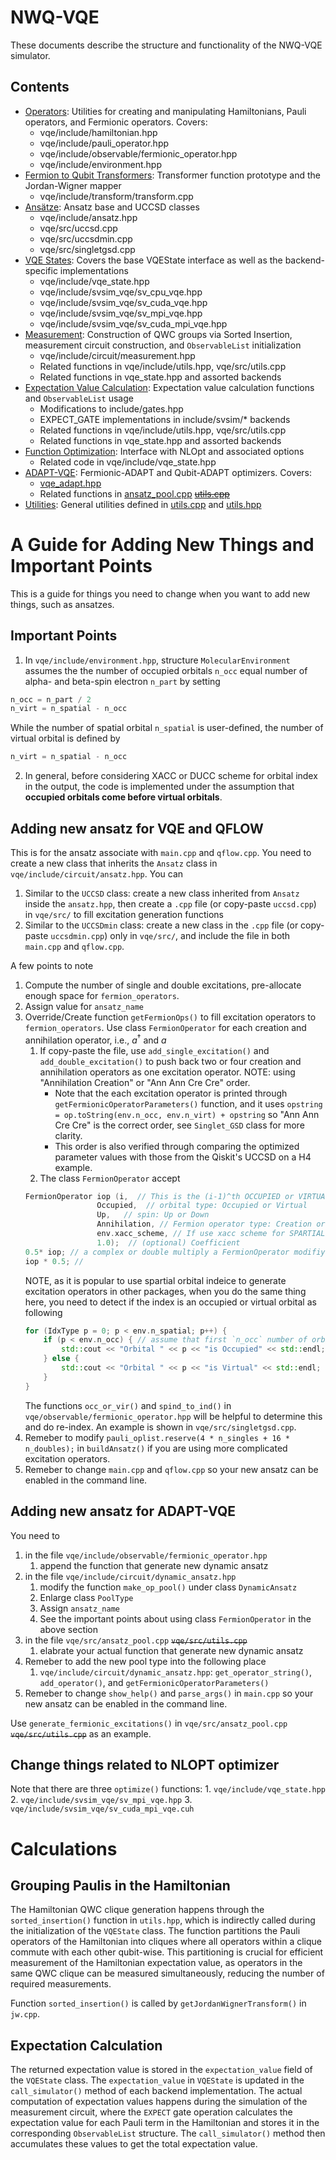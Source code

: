 # NWQ-VQE
These documents describe the structure and functionality of the NWQ-VQE simulator. 

## Contents
- [Operators](components/operators.md): Utilities for creating and manipulating Hamiltonians, Pauli operators, and Fermionic operators. Covers:
  - vqe/include/hamiltonian.hpp
  - vqe/include/pauli_operator.hpp
  - vqe/include/observable/fermionic_operator.hpp
  - vqe/include/environment.hpp
- [Fermion to Qubit Transformers](components/transformers.md): Transformer function prototype and the Jordan-Wigner mapper
  - vqe/include/transform/transform.cpp
- [Ansätze](components/circuits.md): Ansatz base and UCCSD classes
  - vqe/include/ansatz.hpp
  - vqe/src/uccsd.cpp
  - vqe/src/uccsdmin.cpp
  - vqe/src/singletgsd.cpp
- [VQE States](components/vqe_states.md): Covers the base VQEState interface as well as the backend-specific implementations
  - vqe/include/vqe_state.hpp
  - vqe/include/svsim_vqe/sv_cpu_vqe.hpp
  - vqe/include/svsim_vqe/sv_cuda_vqe.hpp
  - vqe/include/svsim_vqe/sv_mpi_vqe.hpp
  - vqe/include/svsim_vqe/sv_cuda_mpi_vqe.hpp
- [Measurement](components/measurement.md): Construction of QWC groups via Sorted Insertion, measurement circuit construction, and `ObservableList` initialization
  - vqe/include/circuit/measurement.hpp
  - Related functions in vqe/include/utils.hpp, vqe/src/utils.cpp
  - Related functions in vqe_state.hpp and assorted backends
- [Expectation Value Calculation](components/expectation_values.md): Expectation value calculation functions and `ObservableList` usage
  - Modifications to include/gates.hpp
  - EXPECT_GATE implementations in include/svsim/* backends
  - Related functions in vqe/include/utils.hpp, vqe/src/utils.cpp
  - Related functions in vqe_state.hpp and assorted backends
- [Function Optimization](components/optimization.md): Interface with NLOpt and associated options
  - Related code in vqe/include/vqe_state.hpp
- [ADAPT-VQE](components/adapt.md): Fermionic-ADAPT and Qubit-ADAPT optimizers. Covers:
  - [vqe_adapt.hpp](../vqe/include/vqe_adapt.hpp)
  - Related functions in [ansatz_pool.cpp](../vqe/src/ansatz_pool.cpp) ~~[utils.cpp](../vqe/src/utils.cpp)~~
- [Utilities](components/utils.md): General utilities defined in [utils.cpp](../vqe/src/utils.cpp) and [utils.hpp](../vqe/include/utils.hpp)



# A Guide for Adding New Things and Important Points

This is a guide for things you need to change when you want to add new things, such as ansatzes.

## Important Points
1. In `vqe/include/environment.hpp`, structure `MolecularEnvironment` assumes the the number of occupied orbitals `n_occ` equal number of alpha- and beta-spin electron `n_part` by setting
```c++
n_occ = n_part / 2
n_virt = n_spatial - n_occ
```
While the number of spatial orbital `n_spatial` is user-defined, the number of virtual orbital is defined by 
```c++
n_virt = n_spatial - n_occ
```
2. In general, before considering XACC or DUCC scheme for orbital index in the output, the code is implemented under the assumption that **occupied orbitals come before virtual orbitals**.


## Adding new ansatz for VQE and QFLOW

This is for the ansatz associate with `main.cpp` and `qflow.cpp`. You need to create a new class that inherits the `Ansatz` class in `vqe/include/circuit/ansatz.hpp`. You can 
1. Similar to the `UCCSD` class: create a new class inherited from `Ansatz` inside the `ansatz.hpp`, then create a `.cpp` file (or copy-paste `uccsd.cpp`) in `vqe/src/` to fill excitation generation functions
2. Similar to the `UCCSDmin` class: create a new class in the `.cpp` file (or copy-paste `uccsdmin.cpp`) only in `vqe/src/`, and include the file in both `main.cpp` and `qflow.cpp`.

A few points to note
1. Compute the number of single and double excitations, pre-allocate enough space for `fermion_operators`.
2. Assign value for `ansatz_name`
3. Override/Create function `getFermionOps()` to fill excitation operators to `fermion_operators`. Use class `FermionOperator` for each creation and annihilation operator, i.e., $a^\dagger$ and $a$
    1. If copy-paste the file, use `add_single_excitation()` and `add_double_excitation()` to push back two or four creation and annihilation operators as one excitation operator. NOTE: using "Annihilation Creation" or "Ann Ann Cre Cre" order.
        * Note that the each excitation operator is printed through `getFermionicOperatorParameters()` function, and it uses `opstring = op.toString(env.n_occ, env.n_virt) + opstring` so  "Ann Ann Cre Cre" is the correct order, see `Singlet_GSD` class for more clarity.
        * This order is also verified through comparing the optimized parameter values with those from the Qiskit's UCCSD on a H4 example.
    2. The class `FermionOperator` accept 
    ```c++
    FermionOperator iop (i,  // This is the (i-1)^th OCCUPIED or VIRTUAL orbital
                    Occupied,  // orbital type: Occupied or Virtual
                    Up,   // spin: Up or Down
                    Annihilation, // Fermion operator type: Creation or Annihilation
                    env.xacc_scheme, // If use xacc scheme for SPARTIAL orbital index, True or False
                    1.0);  // (optional) Coefficient
    0.5* iop; // a complex or double multiply a FermionOperator modifiy the coefficient
    iop * 0.5; //
    ```
    NOTE, as it is popular to use spartial orbital indeice to generate excitation operators in other packages, when you do the same thing here, you need to detect if the index is an occupied or virtual orbital as following
    ```c++
    for (IdxType p = 0; p < env.n_spatial; p++) {
        if (p < env.n_occ) { // assume that first `n_occ` number of orbitals are occupied.
            std::cout << "Orbital " << p << "is Occupied" << std::endl;
        } else {
            std::cout << "Orbital " << p << "is Virtual" << std::endl;
        }
    }
    ```
    The functions `occ_or_vir()` and `spind_to_ind()` in `vqe/observable/fermionic_operator.hpp` will be helpful to determine this and do re-index. An example is shown in `vqe/src/singletgsd.cpp`.
4. Remeber to modify `pauli_oplist.reserve(4 * n_singles + 16 * n_doubles);` in `buildAnsatz()` if you are using more complicated excitation operators.
5. Remeber to change `main.cpp` and `qflow.cpp` so your new ansatz can be enabled in the command line.


## Adding new ansatz for ADAPT-VQE

You need to 
1. in the file `vqe/include/observable/fermionic_operator.hpp`
    1. append the function that generate new dynamic ansatz
2. in the file `vqe/include/circuit/dynamic_ansatz.hpp`
    1. modify the function `make_op_pool()` under class `DynamicAnsatz` 
    2. Enlarge class `PoolType`
    3. Assign `ansatz_name`
    4. See the important points about using class `FermionOperator` in the above section
3. in the file `vqe/src/ansatz_pool.cpp` ~~`vqe/src/utils.cpp`~~
    1. elabrate your actual function that generate new dynamic ansatz
5. Remeber to add the new pool type into the following place
    1. `vqe/include/circuit/dynamic_ansatz.hpp`: `get_operator_string()`, `add_operator()`, and `getFermionicOperatorParameters()`
4. Remeber to change `show_help()` and `parse_args()` in `main.cpp` so your new ansatz can be enabled in the command line.

Use `generate_fermionic_excitations()` in `vqe/src/ansatz_pool.cpp` ~~`vqe/src/utils.cpp`~~ as an example.


## Change things related to NLOPT optimizer

Note that there are three `optimize()` functions:
    1. `vqe/include/vqe_state.hpp`
    2. `vqe/include/svsim_vqe/sv_mpi_vqe.hpp`
    3. `vqe/include/svsim_vqe/sv_cuda_mpi_vqe.cuh`



# Calculations


## Grouping Paulis in the Hamiltonian

The Hamiltonian QWC clique generation happens through the `sorted_insertion()` function in `utils.hpp`, which is indirectly called during the initialization of the `VQEState`  class. The function partitions the Pauli operators of the Hamiltonian into cliques where all operators within a clique commute with each other qubit-wise.
This partitioning is crucial for efficient measurement of the Hamiltonian expectation value, as operators in the same QWC clique can be measured simultaneously, reducing the number of required measurements.

Function `sorted_insertion()` is called by `getJordanWignerTransform()` in `jw.cpp`.

## Expectation Calculation

The returned expectation value is stored in the `expectation_value` field of the `VQEState` class. The `expectation_value` in `VQEState` is updated in the `call_simulator()` method of each backend implementation. The actual computation of expectation values happens during the simulation of the measurement circuit, where the `EXPECT` gate operation calculates the expectation value for each Pauli term in the Hamiltonian and stores it in the corresponding `ObservableList` structure. The `call_simulator()` method then accumulates these values to get the total expectation value.